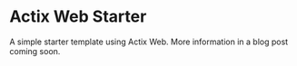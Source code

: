 # Actix Web Starter

A simple starter template using Actix Web. More information in a blog post coming soon.